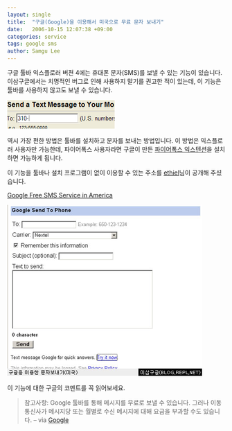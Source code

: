 ```yaml
---
layout: single
title:  "구글(Google)을 이용해서 미국으로 무료 문자 보내기"
date:   2006-10-15 12:07:38 +09:00
categories: service
tags: google sms
author: Samgu Lee
---
```

구글 툴바 익스플로러 버젼 4에는 휴대폰 문자(SMS)를 보낼 수 있는 기능이 있습니다. 이삼구글에서는 치명적인 버그로 인해 사용하지 말기를 권고한 적이 있는데, 이 기능은 툴바를 사용하지 않고도 보낼 수 있습니다.

![구글의 SMS 파이어폭스 익스텐션](/assets/smsmini.png)

역시 가장 편한 방법은 툴바를 설치하고 문자를 보내는 방법입니다. 이 방법은 익스플로러 사용자만 가능한데, 파이어폭스 사용자라면 구글이 만든 [파이어폭스 익스텐션](http://www.google.com/tools/firefox/index.html)을 설치하면 가능하게 됩니다.

이 기능을 툴바나 설치 프로그램이 없이 이용할 수 있는 주소를 [ethiel](http://ethiel.org/blog/?p=68)님이 공개해 주셨습니다.

[Google Free SMS Service in America](http://toolbar.google.com/send/sms/index.php)

![구글을 이용한 무료 문자 보내기](/assets/free_sms_using_google.jpg)

이 기능에 대한 구글의 코멘트를 꼭 읽어보세요.

> 참고사항: Google 툴바를 통해 메시지를 무료로 보낼 수 있습니다. 그러나 이동통신사가 메시지당 또는 월별로 수신 메시지에 대해 요금을 부과할 수도 있습니다. &#8211; via [Google](http://www.google.com/support/toolbar/bin/static.py?page=features.html&#038;hl=kr&#038;v=4)
